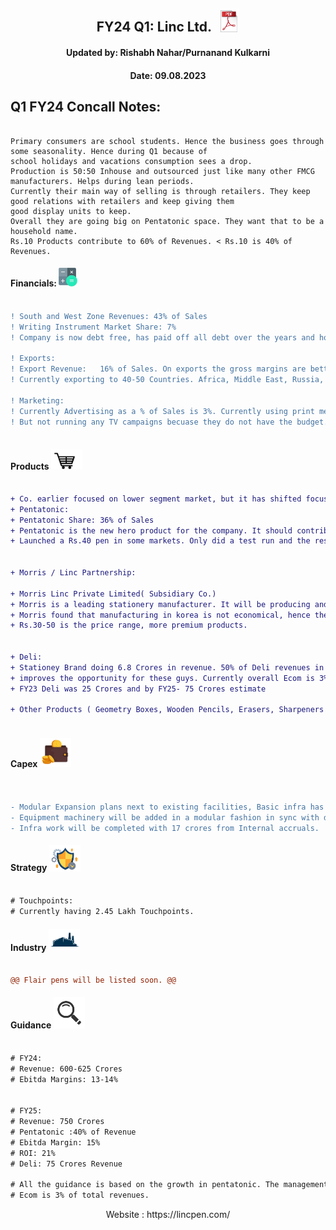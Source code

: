 [fin]: https://www.screener.in/company/LINC/
[products]: https://lincpen.com/products
[capex]: https://eresh-zealous.medium.com/
[strategy]: https://eresh-zealous.medium.com/
[ind]: https://www.verifiedmarketresearch.com/product/india-writing-instruments-market/
[investor_relations]: https://lincpen.com/investor-relations
[concall]: https://www.bseindia.com/xml-data/corpfiling/AttachLive/3ce7beeb-f5a7-45a5-b6f1-49cf6e34753f.pdf


<div align="center">
  
##  FY24 Q1: Linc Ltd. $~$ [<img alt="Java" width="30px" src="https://github.com/qodeinvestments/Swan-Documentation/blob/main/Systems/100_Baggers/github_pages/logo_files/Pdf%20Logo%201.png" />][concall]
####  Updated by: Rishabh Nahar/Purnanand Kulkarni
####  Date: 09.08.2023

</div>


## Q1 FY24 Concall Notes:

```

Primary consumers are school students. Hence the business goes through some seasonality. Hence during Q1 because of
school holidays and vacations consumption sees a drop. 
Production is 50:50 Inhouse and outsourced just like many other FMCG manufacturers. Helps during lean periods.
Currently their main way of selling is through retailers. They keep good relations with retailers and keep giving them
good display units to keep. 
Overall they are going big on Pentatonic space. They want that to be a household name. 
Rs.10 Products contribute to 60% of Revenues. < Rs.10 is 40% of Revenues.

```






#### Financials:   [<img align="centre" alt="Java" width="30px" src="https://github.com/qodeinvestments/Swan-Documentation/blob/main/Systems/100_Baggers/github_pages/logo_files/Financials%20Logo%201.png" />][fin]
```diff

! South and West Zone Revenues: 43% of Sales
! Writing Instrument Market Share: 7%
! Company is now debt free, has paid off all debt over the years and holds free cash of 15 Crores now.

! Exports:
! Export Revenue:   16% of Sales. On exports the gross margins are better by 4-5%. 
! Currently exporting to 40-50 Countries. Africa, Middle East, Russia, Brazil, North America( Waiting for a good breakthrough over here)

! Marketing:
! Currently Advertising as a % of Sales is 3%. Currently using print media, social media campaigns and few outdoor cities.
! But not running any TV campaigns becuase they do not have the budget. Since margins are thin in this business.



```





#### Products [<img align="centre" alt="Java" width="50px" src="https://github.com/qodeinvestments/Swan-Documentation/blob/main/Systems/100_Baggers/github_pages/logo_files/Products%20Logo%201.jpg" />][products]
```diff

+ Co. earlier focused on lower segment market, but it has shifted focus to Rs. 10 & above segment, starting with Pentonic in 2019.  
+ Pentatonic:
+ Pentatonic Share: 36% of Sales
+ Pentatonic is the new hero product for the company. It should contribute to 40% of Sales this year. Gross profit margins are expanding due to this.
+ Launched a Rs.40 pen in some markets. Only did a test run and the response was great. They will now do a proper distribution and then run ads for these.


+ Morris / Linc Partnership: 

+ Morris Linc Private Limited( Subsidiary Co.)
+ Morris is a leading stationery manufacturer. It will be producing and selling the products in India and outside of India.
+ Morris found that manufacturing in korea is not economical, hence they want to setup base in India.
+ Rs.30-50 is the price range, more premium products.


+ Deli:
+ Stationey Brand doing 6.8 Crores in revenue. 50% of Deli revenues in CHina come from Ecom space. So that
+ improves the opportunity for these guys. Currently overall Ecom is 3% of total Revenues.
+ FY23 Deli was 25 Crores and by FY25- 75 Crores estimate

+ Other Products ( Geometry Boxes, Wooden Pencils, Erasers, Sharpeners etc). These just contribute to 5% of sales.



```





#### Capex [<img align="centre" alt="Java" width="50px" src="https://github.com/qodeinvestments/Swan-Documentation/blob/main/Systems/100_Baggers/github_pages/logo_files/Capex%20Logo%201.jpg" />][capex]
```diff


- Modular Expansion plans next to existing facilities, Basic infra has been made to double capacity to 20 Lakh pens per day,
- Equipment machinery will be added in a modular fashion in sync with demand needs. Total cost of Project = 50 Crores,
- Infra work will be completed with 17 crores from Internal accruals.

```



#### Strategy [<img align="centre" alt="Java" width="50px" src="https://github.com/qodeinvestments/Swan-Documentation/blob/main/Systems/100_Baggers/github_pages/logo_files/Strategy%20Logo%203.jpg" />][strategy]
```diff

# Touchpoints:
# Currently having 2.45 Lakh Touchpoints.


```




#### Industry   [<img align="centre" alt="Java" width="50px" src="https://github.com/qodeinvestments/Swan-Documentation/blob/main/Systems/100_Baggers/github_pages/logo_files/Industry%20Logo%201.jpg" />][ind]
```diff

@@ Flair pens will be listed soon. @@


```
#### Guidance [<img align="centre" alt="Java" width="50px" src="https://github.com/qodeinvestments/Swan-Documentation/blob/main/Systems/100_Baggers/github_pages/logo_files/magnifying-glass.svg" />][investor_relations]
```diff

# FY24:
# Revenue: 600-625 Crores
# Ebitda Margins: 13-14%


# FY25: 
# Revenue: 750 Crores
# Pentatonic :40% of Revenue
# Ebitda Margin: 15%
# ROI: 21%
# Deli: 75 Crores Revenue

# All the guidance is based on the growth in pentatonic. The management is very bullish on pentatonic sales.Q1 pentatonic grew at 30% hence the guidance.
# Ecom is 3% of total revenues.

```

<div align="center">
 Website : https://lincpen.com/
</div>





